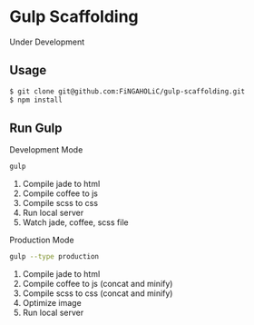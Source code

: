# Gulp Scaffolding

Under Development

## Usage

```bash
$ git clone git@github.com:FiNGAHOLiC/gulp-scaffolding.git
$ npm install
```

## Run Gulp

Development Mode

```bash
gulp
```
1. Compile jade to html
2. Compile coffee to js
3. Compile scss to css
4. Run local server
5. Watch jade, coffee, scss file

Production Mode

```bash
gulp --type production
```

1. Compile jade to html
2. Compile coffee to js (concat and minify)
3. Compile scss to css (concat and minify)
4. Optimize image
5. Run local server